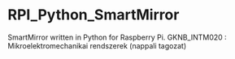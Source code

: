 # RPI_Python_SmartMirror
SmartMirror written in Python for Raspberry Pi. GKNB_INTM020 : Mikroelektromechanikai rendszerek (nappali tagozat)
